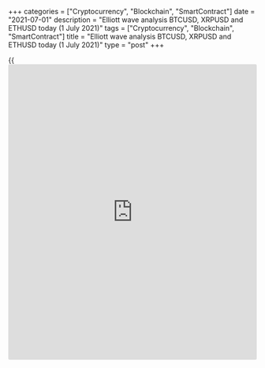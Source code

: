 +++
categories = ["Cryptocurrency", "Blockchain", "SmartContract"]
date = "2021-07-01"
description = "Elliott wave analysis BTCUSD, XRPUSD and ETHUSD today (1 July 2021)"
tags = ["Cryptocurrency", "Blockchain", "SmartContract"]
title = "Elliott wave analysis BTCUSD, XRPUSD and ETHUSD today (1 July 2021)"
type = "post"
+++

{{<iframe id="large-banner" src="https://www.bounty.group/#slide=28.0" width="100%" height="600" scrolling="no" style="border: 0px solid rgb(216, 221, 230); border-radius: 3px;">}}

2021-07-01

2021-07-01

Short-term forecast for BTCUSD, XRPUSD and ETHUSD 01.07.2021Roman Onegin

I welcome my readers!

I have prepared a short-term cryptocurrency forecast based on Elliott
wave analysis of Bitcoin, Ripple, and Ethereum. I offer entry signals to
trade each cryptocurrency.

The cryptocurrency pairs ETHUSD, BTCUSD, and XRPUSD could fall down to
previous lows. Let us analyze each pair in detail.

The article covers the following subjects:

##  **Elliott wave Bitcoin analysis**

The BTCUSD market continues falling in the bearish wave (5). This wave
concludes the bearish impulse [A]. Wave (5) is also unfolding as an
impulse. In the twenties of June, corrective wave 4 started developing.
It seems to have completed as a flat [A]-[B]-[C]. The market should go
down in wave 5 to a level of 28750.00, the previous low. One could enter
short trades with the target at 28750.00.

### Trading plan for [BTCUSD][1] today:

Sell 34906.50, TP 28750.00

* * *

##  **Elliott wave Ripple analysis**

There continues forming the down zigzag-shaped wave (W), with the final
impulse wave C unfolding inside. The C wave should finish soon. The
price should drop to a level of 0.500 in a small sub-wave 5, which will
conclude the entire impulse C. Level 0.500 is the previous low, where
impulse wave 3 completed. One could enter short trades in the current
situation.

### Trading plan for [XRPUSD][2] **** today:

Sell 0.688, TP 0.500

* * *

##  **Elliott wave Ethereum analysis**

There is forming the final part of the bearish impulse wave A, which is
sub-wave [5]. Sub-wave [5] is composed of sub-waves (1)-(2)-(3)-(4)-(5)
of a smaller degree, developing as an impulse. Corrective wave (4) may
have completed as a zigzag W-X-Y. The price could be declining in the
final wave (5) towards the previous low, level 1700.00. One could enter
short trades in the current situation.

### Trading plan for [ETHUSD][3] **** today:

Sell 2251.32, TP 1700.00

* * *

P.S. Did you like my article? Share it in social networks: it will be
the best “thank you" :)

Ask me questions and comment below. I’ll be glad to answer your
questions and give necessary explanations.

 **Useful links:**

  * I recommend trying to trade with a reliable broker [here][4]. The system allows you to trade by yourself or copy successful traders from all across the globe.
  * Use my promo-code BLOG for getting deposit bonus 50% on LiteForex platform. Just enter this code in the appropriate field while [depositing][5] your trading account.
  * Telegram chat for traders: <t.me/liteforexengchat>. We are sharing the signals and trading experience
  * Telegram channel with high-quality analytics, Forex reviews, training articles, and other useful things for traders <t.me/liteforex>



## Price chart of BTCUSD in real time mode

The content of this article reflects the author’s opinion and does not
necessarily reflect the official position of LiteForex. The material
published on this page is provided for informational purposes only and
should not be considered as the provision of investment advice for the
purposes of Directive 2004/39/EC.

Rate this article:

{{value}}

( {{count}} {{title}} )

   1. my.liteforex.com/trading/chart?symbol=BTCUSD
   2. my.liteforex.com/trading/chart?symbol=XRPUSD
   3. my.liteforex.com/trading/chart?symbol=ETHUSD
   4. my.liteforex.com/?category=analysts-opinions&slug=short-term-forecast-for-[BTC](https://www.playgroundfx.com/blog/who-is-the-creator-of-bitcoin/)usd-xrpusd-and-ethusd-01072021&openPopup=%2Fregistration%2Fpopup&utm_source=blog&utm_medium=article&utm_campaign=bonus
   5. my.liteforex.com/deposit/?category=analysts-opinions&slug=short-term-forecast-for-[BTC](https://www.playgroundfx.com/blog/who-is-the-creator-of-bitcoin/)usd-xrpusd-and-ethusd-01072021&promo_code=BLOG&utm_source=blog&utm_medium=article&utm_campaign=bonus